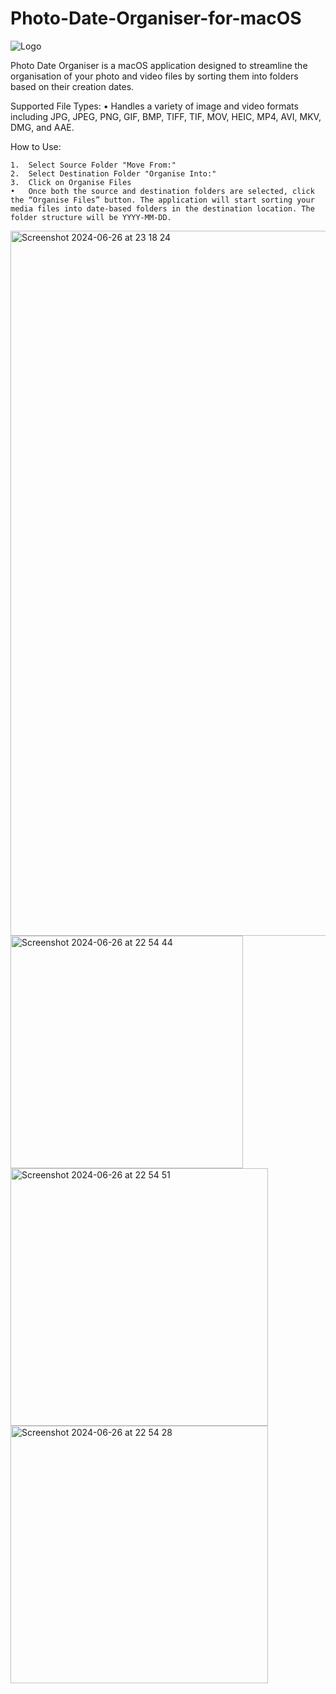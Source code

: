 # Photo-Date-Organiser-for-macOS

![Logo](https://github.com/williammcclean/Photo-Date-Organiser-for-macOS/assets/41708290/f465536a-566c-492e-a7c1-dc2342a33be5)

Photo Date Organiser is a macOS application designed to streamline the organisation of your photo and video files by sorting them into folders based on their creation dates.

Supported File Types:
	•	Handles a variety of image and video formats including JPG, JPEG, PNG, GIF, BMP, TIFF, TIF, MOV, HEIC, MP4, AVI, MKV, DMG, and AAE.


 How to Use:

	1.	Select Source Folder "Move From:"
	2.	Select Destination Folder "Organise Into:"
	3.	Click on Organise Files
	•	Once both the source and destination folders are selected, click the “Organise Files” button. The application will start sorting your media files into date-based folders in the destination location. The folder structure will be YYYY-MM-DD.

 <img width="1128" alt="Screenshot 2024-06-26 at 23 18 24" src="https://github.com/williammcclean/Photo-Date-Organiser-for-macOS/assets/41708290/3b13ecfd-53ba-47f5-bab9-f5a64607f5db">

<img width="372" alt="Screenshot 2024-06-26 at 22 54 44" src="https://github.com/williammcclean/Photo-Date-Organiser-for-macOS/assets/41708290/a755de1e-fc7c-423e-8e43-787a7fa52ff9">

<img width="412" alt="Screenshot 2024-06-26 at 22 54 51" src="https://github.com/williammcclean/Photo-Date-Organiser-for-macOS/assets/41708290/93c06615-5730-447e-9f62-824c0adf547b">

<img width="412" alt="Screenshot 2024-06-26 at 22 54 28" src="https://github.com/williammcclean/Photo-Date-Organiser-for-macOS/assets/41708290/9dcd4ebb-3909-445f-9ce5-00aa4363f38a">

